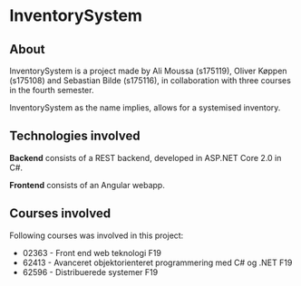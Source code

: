 # InventorySystem

## About
InventorySystem is a project made by Ali Moussa (s175119), Oliver Køppen (s175108) and Sebastian Bilde (s175116), in collaboration with three courses in the fourth semester.

InventorySystem as the name implies, allows for a systemised inventory.


## Technologies involved
**Backend** consists of a REST backend, developed in ASP.NET Core 2.0 in C#.

**Frontend** consists of an Angular webapp.

## Courses involved
Following courses was involved in this project:
* 02363 - Front end web teknologi F19
* 62413 - Avanceret objektorienteret programmering med C# og .NET F19
* 62596 - Distribuerede systemer F19
